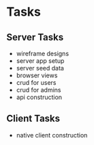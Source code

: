 # Tasks

## Server Tasks

* wireframe designs
* server app setup
* server seed data
* browser views
* crud for users
* crud for admins
* api construction

## Client Tasks

* native client construction

